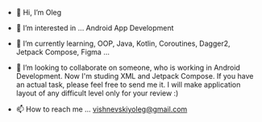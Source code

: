 - 👋 Hi, I’m Oleg
- 👀 I’m interested in ... Android App Development
- 🌱 I’m currently learning, OOP, Java, Kotlin, Coroutines, Dagger2, Jetpack Compose, Figma ...
- 💞️ I’m looking to collaborate on someone, who is working in Android Development. Now I'm studing XML and Jetpack Compose. If you have an actual task, please feel free to send me it. I will make application layout of any difficult level only for your review :)


- 📫 How to reach me ...
vishnevskiyoleg@gmail.com
